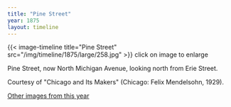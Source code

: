 ```yaml
---
title: "Pine Street"
year: 1875
layout: timeline
---
```


{{< image-timeline title="Pine Street" src="/img/timeline/1875/large/258.jpg" >}}
click on image to enlarge 

Pine Street, now North Michigan Avenue, looking north from Erie Street. 

Courtesy of "Chicago and Its Makers" (Chicago: Felix Mendelsohn, 1929).

[Other images from this year](/historical/timeline/1875)